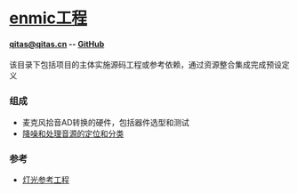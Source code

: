 ﻿# [enmic工程](https://github.com/lite-life/enmic) 

#### qitas@qitas.cn -- [GitHub](https://github.com/lite-life/litelife)

该目录下包括项目的主体实施源码工程或参考依赖，通过资源整合集成完成预设定义

### 组成

- 麦克风拾音AD转换的硬件，包括器件选型和测试
- [降噪和处理音源的定位和分类](./DS20924.md) 

### 参考

- [灯光参考工程](colorchord/colorchord.md) 